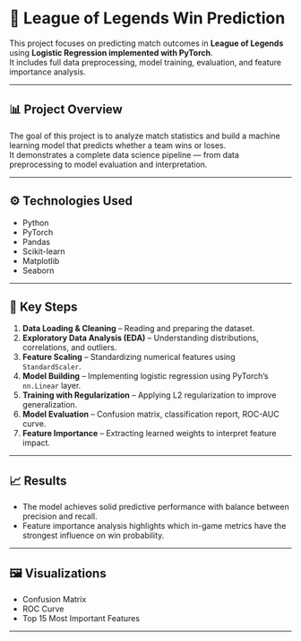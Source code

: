 # 🧠 League of Legends Win Prediction

This project focuses on predicting match outcomes in **League of Legends** using **Logistic Regression implemented with PyTorch**.  
It includes full data preprocessing, model training, evaluation, and feature importance analysis.

---

## 📊 Project Overview
The goal of this project is to analyze match statistics and build a machine learning model that predicts whether a team wins or loses.  
It demonstrates a complete data science pipeline — from data preprocessing to model evaluation and interpretation.

---

## ⚙️ Technologies Used
- Python  
- PyTorch  
- Pandas  
- Scikit-learn  
- Matplotlib  
- Seaborn  

---

## 🧩 Key Steps
1. **Data Loading & Cleaning** – Reading and preparing the dataset.  
2. **Exploratory Data Analysis (EDA)** – Understanding distributions, correlations, and outliers.  
3. **Feature Scaling** – Standardizing numerical features using `StandardScaler`.  
4. **Model Building** – Implementing logistic regression using PyTorch’s `nn.Linear` layer.  
5. **Training with Regularization** – Applying L2 regularization to improve generalization.  
6. **Model Evaluation** – Confusion matrix, classification report, ROC-AUC curve.  
7. **Feature Importance** – Extracting learned weights to interpret feature impact.  

---

## 📈 Results
- The model achieves solid predictive performance with balance between precision and recall.  
- Feature importance analysis highlights which in-game metrics have the strongest influence on win probability.  

---

## 🖼️ Visualizations
- Confusion Matrix  
- ROC Curve  
- Top 15 Most Important Features  

---

